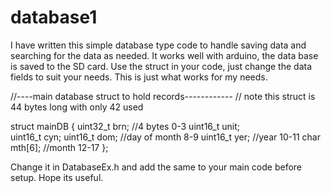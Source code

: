# database1

I have written this simple database type code to handle saving data and searching for the data as needed.
It works well with arduino, the data base is saved to the SD card.
Use the struct in your code, just change the data fields to suit your needs.
This is just what works for my needs.

//----main database struct to hold records------------
// note this struct is 44 bytes long with only 42 used

struct mainDB
{
  uint32_t  	brn;      //4 bytes 0-3
  uint16_t		unit;   
  uint16_t  	cyn;
  uint16_t  	dom; 	    //day of month	8-9
  uint16_t  	yer;  		//year 10-11
  char  		mth[6]; 		//month	12-17
};

Change it in DatabaseEx.h and add the same to your main code before setup.
Hope its useful.
